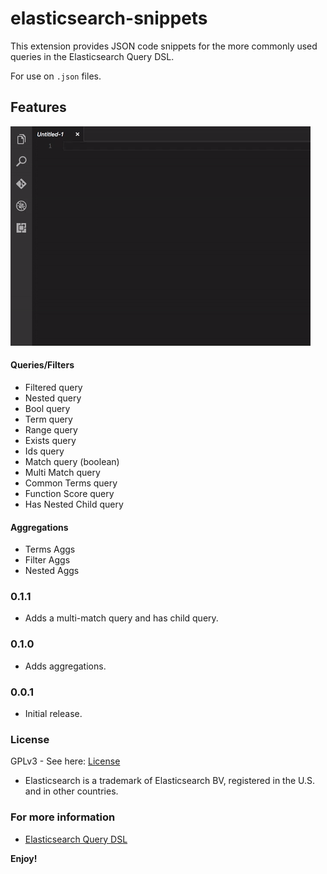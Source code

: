 # elasticsearch-snippets

This extension provides JSON code snippets for the more commonly used queries in the Elasticsearch Query DSL.

For use on `.json` files. 

## Features

![in action](https://raw.githubusercontent.com/andricDu/elasticsearch-snippets/master/images/action.gif)

#### Queries/Filters
* Filtered query
* Nested query
* Bool query
* Term query
* Range query
* Exists query
* Ids query
* Match query (boolean)
* Multi Match query
* Common Terms query
* Function Score query
* Has Nested Child query

#### Aggregations
* Terms Aggs
* Filter Aggs
* Nested Aggs

### 0.1.1

 - Adds a multi-match query and has child query.

### 0.1.0

 - Adds aggregations.

### 0.0.1

 - Initial release.

### License

GPLv3 - See here: [License](https://github.com/andricDu/elasticsearch-snippets/blob/master/LICENSE.md)

* Elasticsearch is a trademark of Elasticsearch BV, registered in the U.S. and in other countries.

### For more information

* [Elasticsearch Query DSL](https://www.elastic.co/guide/en/elasticsearch/reference/current/query-dsl.html)

**Enjoy!**